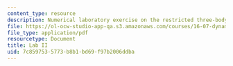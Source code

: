 ```yaml
---
content_type: resource
description: Numerical laboratory exercise on the restricted three-body problem.
file: https://ol-ocw-studio-app-qa.s3.amazonaws.com/courses/16-07-dynamics-fall-2009/7c8597535773b8b1bd69f97b2006ddba_MIT16_07F09_lab2.pdf
file_type: application/pdf
resourcetype: Document
title: Lab II
uid: 7c859753-5773-b8b1-bd69-f97b2006ddba
---
```

